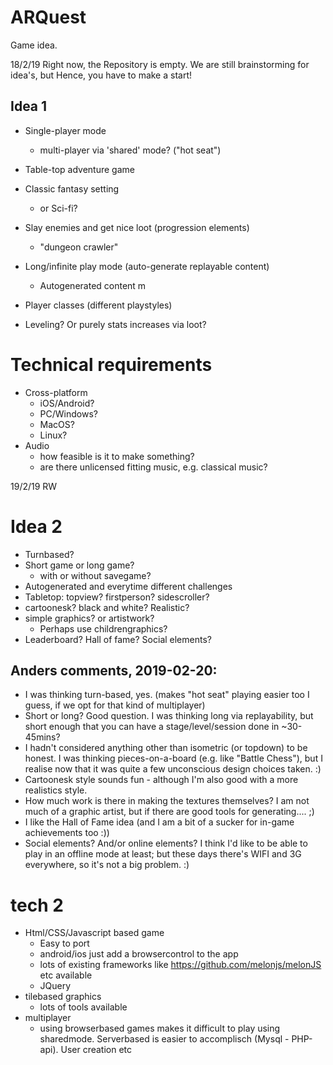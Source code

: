 # ARQuest
Game idea.

18/2/19
Right now, the Repository is empty. We are still brainstorming for idea's, but Hence, you have to make a start!

## Idea 1
- Single-player mode
    - multi-player via 'shared' mode? ("hot seat")
- Table-top adventure game
- Classic fantasy setting
    - or Sci-fi?
- Slay enemies and get nice loot (progression elements)
    - "dungeon crawler"

- Long/infinite play mode (auto-generate replayable content)
    - Autogenerated content m
- Player classes (different playstyles)
- Leveling? Or purely stats increases via loot?

# Technical requirements
- Cross-platform
    - iOS/Android?
    - PC/Windows?
    - MacOS?
    - Linux?
- Audio
    - how feasible is it to make something?
    - are there unlicensed fitting music, e.g. classical music?


19/2/19 RW
# Idea 2
- Turnbased?
- Short game or long game?
    - with or without savegame?
- Autogenerated and everytime different challenges
- Tabletop: topview? firstperson? sidescroller?
- cartoonesk? black and white? Realistic?
- simple graphics? or artistwork?
    - Perhaps use childrengraphics?
- Leaderboard? Hall of fame? Social elements?

## Anders comments, 2019-02-20:
- I was thinking turn-based, yes. (makes "hot seat" playing easier too I guess, if we opt for that kind of multiplayer)
- Short or long? Good question. I was thinking long via replayability, but short enough that you can have a stage/level/session done in ~30-45mins?
- I hadn't considered anything other than isometric (or topdown) to be honest. I was thinking pieces-on-a-board (e.g. like "Battle Chess"), but I realise now that it was quite a few unconscious design choices taken. :)
- Cartoonesk style sounds fun - although I'm also good with a more realistics style.
- How much work is there in making the textures themselves? I am not much of a graphic artist, but if there are good tools for generating.... ;)
- I like the Hall of Fame idea (and I am a bit of a sucker for in-game achievements too :))
- Social elements? And/or online elements? I think I'd like to be able to play in an offline mode at least; but these days there's WIFI and 3G everywhere, so it's not a big problem. :)

# tech 2
- Html/CSS/Javascript based game
    - Easy to port
    - android/ios just add a browsercontrol to the app
    - lots of existing frameworks like https://github.com/melonjs/melonJS  etc available
    - JQuery
- tilebased graphics
    - lots of tools available
- multiplayer
    - using browserbased games makes it difficult to play using sharedmode. Serverbased is easier to accomplisch (Mysql - PHP-api). User creation etc
